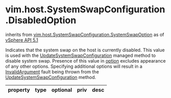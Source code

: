 vim.host.SystemSwapConfiguration.DisabledOption
===============================================
inherits from [vim.host.SystemSwapConfiguration.SystemSwapOption](docs/vim.host.SystemSwapConfiguration.SystemSwapOption.md)
as of [vSphere API 5.1](vim.version.md#vim.version.version8)


Indicates that the system swap on the host is currently disabled.   This value is used with the  <a href="vim.HostSystem.md#updateSystemSwapConfiguration">UpdateSystemSwapConfiguration</a> managed method to  disable system swap. Presence of this value in <a href="vim.host.SystemSwapConfiguration.md#option">option</a> excludes appearance of any other  options. Specifying additional options will result in a <a href="vmodl.fault.InvalidArgument.md">InvalidArgument</a> fault being thrown from the <a href="vim.HostSystem.md#updateSystemSwapConfiguration">UpdateSystemSwapConfiguration</a> method.

| property | type | optional | priv | desc |
|:---------|:-----|:---------|:-----|:-----|


